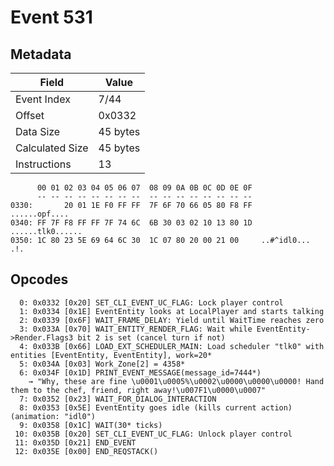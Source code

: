# Event 531

## Metadata

| Field           | Value    |
|-----------------|----------|
| Event Index     | 7/44     |
| Offset          | 0x0332   |
| Data Size       | 45 bytes |
| Calculated Size | 45 bytes |
| Instructions    | 13       |

```
      00 01 02 03 04 05 06 07  08 09 0A 0B 0C 0D 0E 0F
      -- -- -- -- -- -- -- --  -- -- -- -- -- -- -- --
0330:       20 01 1E F0 FF FF  7F 6F 70 66 05 80 F8 FF     ......opf....
0340: FF 7F F8 FF FF 7F 74 6C  6B 30 03 02 10 13 80 1D  ......tlk0......
0350: 1C 80 23 5E 69 64 6C 30  1C 07 80 20 00 21 00     ..#^idl0... .!. 
```

## Opcodes

```
  0: 0x0332 [0x20] SET_CLI_EVENT_UC_FLAG: Lock player control
  1: 0x0334 [0x1E] EventEntity looks at LocalPlayer and starts talking
  2: 0x0339 [0x6F] WAIT_FRAME_DELAY: Yield until WaitTime reaches zero
  3: 0x033A [0x70] WAIT_ENTITY_RENDER_FLAG: Wait while EventEntity->Render.Flags3 bit 2 is set (cancel turn if not)
  4: 0x033B [0x66] LOAD_EXT_SCHEDULER_MAIN: Load scheduler "tlk0" with entities [EventEntity, EventEntity], work=20*
  5: 0x034A [0x03] Work_Zone[2] = 4358*
  6: 0x034F [0x1D] PRINT_EVENT_MESSAGE(message_id=7444*)
    → "Why, these are fine \u0001\u0005%\u0002\u0000\u0000\u0000! Hand them to the chef, friend, right away!\u007F1\u0000\u0007"
  7: 0x0352 [0x23] WAIT_FOR_DIALOG_INTERACTION
  8: 0x0353 [0x5E] EventEntity goes idle (kills current action) (animation: "idl0")
  9: 0x0358 [0x1C] WAIT(30* ticks)
 10: 0x035B [0x20] SET_CLI_EVENT_UC_FLAG: Unlock player control
 11: 0x035D [0x21] END_EVENT
 12: 0x035E [0x00] END_REQSTACK()
```
